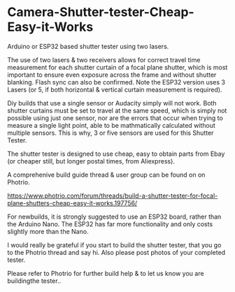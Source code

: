 # Camera-Shutter-tester-Cheap-Easy-it-Works
Arduino or ESP32 based shutter tester using two lasers. 

The use of two lasers & two receivers allows for correct travel time measurement for each shutter curtain of a focal plane shutter, which is most important to ensure even exposure across the frame and without shutter blanking. Flash sync can also be confirmed. Note the ESP32 version uses 3 Lasers (or 5, if both horizontal & vertical curtain measurement is required).

Diy builds that use a single sensor or Audacity simply will not work. Both shutter curtains must be set to travel at the same speed, which is simply not possible using just one sensor, nor are the errors that occur when trying to measure a single light point, able to be mathmatically calculated without multiple sensors. This is why, 3 or five sensors are used for this Shutter Tester.

The shutter tester is designed to use cheap, easy to obtain parts from Ebay (or cheaper still, but longer postal times, from Aliexpress).

A comprehenive build guide thread & user group can be found on on Photrio.

https://www.photrio.com/forum/threads/build-a-shutter-tester-for-focal-plane-shutters-cheap-easy-it-works.197756/

For newbuilds, it is strongly suggested to use an ESP32 board, rather than the Arduino Nano. The ESP32 has far more functionality and only costs slightly more than the Nano.

I would really be grateful if you start to build the shutter tester, that you go to the Photrio thread and say hi. Also please post photos of your completed tester.

Please refer to Photrio for further build help & to let us know you are buildingthe tester..
